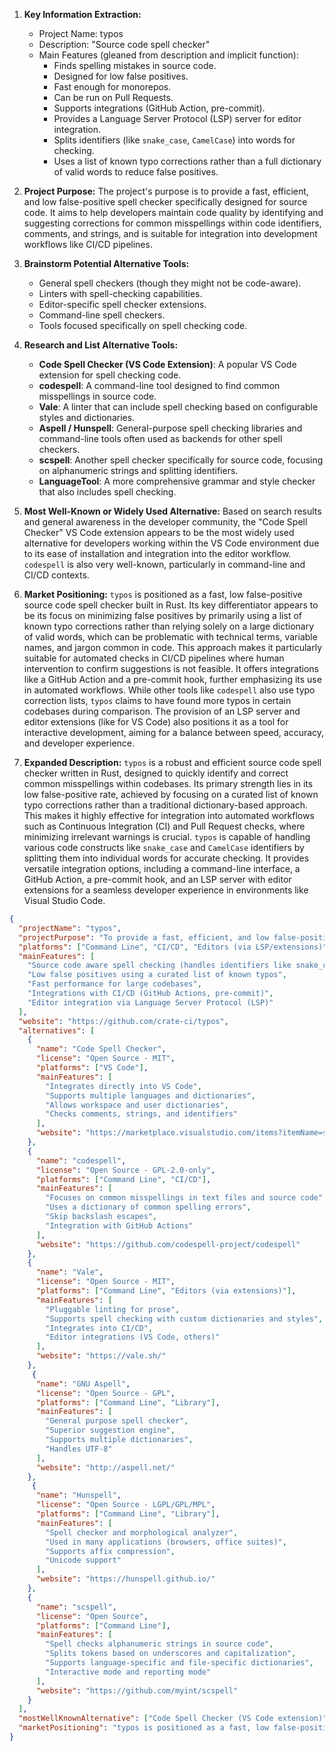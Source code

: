 1.  **Key Information Extraction:**
    *   Project Name: typos
    *   Description: "Source code spell checker"
    *   Main Features (gleaned from description and implicit function):
        *   Finds spelling mistakes in source code.
        *   Designed for low false positives.
        *   Fast enough for monorepos.
        *   Can be run on Pull Requests.
        *   Supports integrations (GitHub Action, pre-commit).
        *   Provides a Language Server Protocol (LSP) server for editor integration.
        *   Splits identifiers (like `snake_case`, `CamelCase`) into words for checking.
        *   Uses a list of known typo corrections rather than a full dictionary of valid words to reduce false positives.

2.  **Project Purpose:**
    The project's purpose is to provide a fast, efficient, and low false-positive spell checker specifically designed for source code. It aims to help developers maintain code quality by identifying and suggesting corrections for common misspellings within code identifiers, comments, and strings, and is suitable for integration into development workflows like CI/CD pipelines.

3.  **Brainstorm Potential Alternative Tools:**
    *   General spell checkers (though they might not be code-aware).
    *   Linters with spell-checking capabilities.
    *   Editor-specific spell checker extensions.
    *   Command-line spell checkers.
    *   Tools focused specifically on spell checking code.

4.  **Research and List Alternative Tools:**

    *   **Code Spell Checker (VS Code Extension)**: A popular VS Code extension for spell checking code.
    *   **codespell**: A command-line tool designed to find common misspellings in source code.
    *   **Vale**: A linter that can include spell checking based on configurable styles and dictionaries.
    *   **Aspell / Hunspell**: General-purpose spell checking libraries and command-line tools often used as backends for other spell checkers.
    *   **scspell**: Another spell checker specifically for source code, focusing on alphanumeric strings and splitting identifiers.
    *   **LanguageTool**: A more comprehensive grammar and style checker that also includes spell checking.

5.  **Most Well-Known or Widely Used Alternative:**
    Based on search results and general awareness in the developer community, the "Code Spell Checker" VS Code extension appears to be the most widely used alternative for developers working within the VS Code environment due to its ease of installation and integration into the editor workflow. `codespell` is also very well-known, particularly in command-line and CI/CD contexts.

6.  **Market Positioning:**
    `typos` is positioned as a fast, low false-positive source code spell checker built in Rust. Its key differentiator appears to be its focus on minimizing false positives by primarily using a list of known typo corrections rather than relying solely on a large dictionary of valid words, which can be problematic with technical terms, variable names, and jargon common in code. This approach makes it particularly suitable for automated checks in CI/CD pipelines where human intervention to confirm suggestions is not feasible. It offers integrations like a GitHub Action and a pre-commit hook, further emphasizing its use in automated workflows. While other tools like `codespell` also use typo correction lists, `typos` claims to have found more typos in certain codebases during comparison. The provision of an LSP server and editor extensions (like for VS Code) also positions it as a tool for interactive development, aiming for a balance between speed, accuracy, and developer experience.

7.  **Expanded Description:**
    `typos` is a robust and efficient source code spell checker written in Rust, designed to quickly identify and correct common misspellings within codebases. Its primary strength lies in its low false-positive rate, achieved by focusing on a curated list of known typo corrections rather than a traditional dictionary-based approach. This makes it highly effective for integration into automated workflows such as Continuous Integration (CI) and Pull Request checks, where minimizing irrelevant warnings is crucial. `typos` is capable of handling various code constructs like `snake_case` and `CamelCase` identifiers by splitting them into individual words for accurate checking. It provides versatile integration options, including a command-line interface, a GitHub Action, a pre-commit hook, and an LSP server with editor extensions for a seamless developer experience in environments like Visual Studio Code.

```json
{
  "projectName": "typos",
  "projectPurpose": "To provide a fast, efficient, and low false-positive spell checker specifically designed for source code, suitable for both interactive development and automated workflows.",
  "platforms": ["Command Line", "CI/CD", "Editors (via LSP/extensions)"],
  "mainFeatures": [
    "Source code aware spell checking (handles identifiers like snake_case, CamelCase)",
    "Low false positives using a curated list of known typos",
    "Fast performance for large codebases",
    "Integrations with CI/CD (GitHub Actions, pre-commit)",
    "Editor integration via Language Server Protocol (LSP)"
  ],
  "website": "https://github.com/crate-ci/typos",
  "alternatives": [
    {
      "name": "Code Spell Checker",
      "license": "Open Source - MIT",
      "platforms": ["VS Code"],
      "mainFeatures": [
        "Integrates directly into VS Code",
        "Supports multiple languages and dictionaries",
        "Allows workspace and user dictionaries",
        "Checks comments, strings, and identifiers"
      ],
      "website": "https://marketplace.visualstudio.com/items?itemName=streetsidesoftware.code-spell-checker"
    },
    {
      "name": "codespell",
      "license": "Open Source - GPL-2.0-only",
      "platforms": ["Command Line", "CI/CD"],
      "mainFeatures": [
        "Focuses on common misspellings in text files and source code",
        "Uses a dictionary of common spelling errors",
        "Skip backslash escapes",
        "Integration with GitHub Actions"
      ],
      "website": "https://github.com/codespell-project/codespell"
    },
    {
      "name": "Vale",
      "license": "Open Source - MIT",
      "platforms": ["Command Line", "Editors (via extensions)"],
      "mainFeatures": [
        "Pluggable linting for prose",
        "Supports spell checking with custom dictionaries and styles",
        "Integrates into CI/CD",
        "Editor integrations (VS Code, others)"
      ],
      "website": "https://vale.sh/"
    },
     {
      "name": "GNU Aspell",
      "license": "Open Source - GPL",
      "platforms": ["Command Line", "Library"],
      "mainFeatures": [
        "General purpose spell checker",
        "Superior suggestion engine",
        "Supports multiple dictionaries",
        "Handles UTF-8"
      ],
      "website": "http://aspell.net/"
    },
     {
      "name": "Hunspell",
      "license": "Open Source - LGPL/GPL/MPL",
      "platforms": ["Command Line", "Library"],
      "mainFeatures": [
        "Spell checker and morphological analyzer",
        "Used in many applications (browsers, office suites)",
        "Supports affix compression",
        "Unicode support"
      ],
      "website": "https://hunspell.github.io/"
    },
    {
      "name": "scspell",
      "license": "Open Source",
      "platforms": ["Command Line"],
      "mainFeatures": [
        "Spell checks alphanumeric strings in source code",
        "Splits tokens based on underscores and capitalization",
        "Supports language-specific and file-specific dictionaries",
        "Interactive mode and reporting mode"
      ],
      "website": "https://github.com/myint/scspell"
    }
  ],
  "mostWellKnownAlternative": ["Code Spell Checker (VS Code extension)", "codespell"],
  "marketPositioning": "typos is positioned as a fast, low false-positive source code spell checker built in Rust. Its core differentiator is its reliance on a curated list of known typo corrections rather than a comprehensive dictionary, which significantly reduces false positives in code. This makes it highly effective for automated checks in CI/CD pipelines. It also offers editor integrations via LSP, providing a balance between accuracy, speed, and developer workflow."
}
```